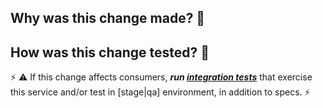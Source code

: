 ## Why was this change made? 🤔



## How was this change tested? 🤨

⚡ ⚠ If this change affects consumers, ***run [integration tests](https://github.com/sul-dlss/infrastructure-integration-test)*** that exercise this service and/or test in [stage|qa] environment, in addition to specs. ⚡


